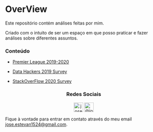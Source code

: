# OverView

Este repositório contém análises feitas por mim.

Criado com o intuito de ser um espaço em que posso praticar e fazer análises sobre diferentes assuntos.  

### Conteúdo ###

* [Premier League 2019-2020](https://github.com/JoseEstevan/OverView/tree/master/Premier%20League%202019-2020) 

* [Data Hackers 2019 Survey](https://github.com/JoseEstevan/OverView/tree/master/Data%20Hackers%202019%20Survey)

* [StackOverFlow 2020 Survey](https://bitbucket.org/joseestevan/overview/src/master/StackOverFlow%202020%20Survey/)



<h3 align="center">Redes Sociais</h3>

<p align="center">
<a href="https://www.linkedin.com/in/joseestevan/" target="blank"><img align="center" src="https://cdn.jsdelivr.net/npm/simple-icons@3.0.1/icons/linkedin.svg" alt="joseestevan" height="30" width="30" /></a>
<a href="https://medium.com/@joseestevan" target="blank"><img align="center" src="https://cdn.jsdelivr.net/npm/simple-icons@3.0.1/icons/medium.svg" alt="@joseestevan" height="30" width="30" /></a>
</p>

Fique à vontade para entrar em contato através do meu email jose.estevan1524@gmail.com.
